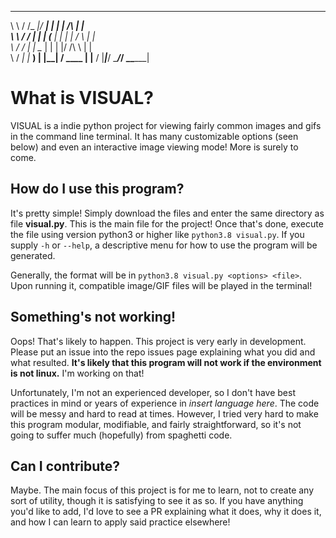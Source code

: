   __      _______  _____ _    _         _      
  \ \    / /_   _|/ ____| |  | |  /\   | |     
   \ \  / /  | | | (___ | |  | | /  \  | |     
    \ \/ /   | |  \___ \| |  | |/ /\ \ | |     
     \  /   _| |_ ____) | |__| / ____ \| |____ 
      \/   |_____|_____/ \____/_/    \_\______|
  

  # What is VISUAL?
  VISUAL is a indie python project for viewing fairly common images and gifs in the command line terminal. It has many customizable options (seen below) and even an interactive image viewing mode! More is surely to come.

  ## How do I use this program?
  It's pretty simple! Simply download the files and enter the same directory as file **visual.py**. This is the main file for the project! Once that's done, execute the file using version python3 or higher like `python3.8 visual.py`. If you supply `-h` or `--help`, a descriptive menu for how to use the program will be generated.

  Generally, the format will be in `python3.8 visual.py <options> <file>`. Upon running it, compatible image/GIF files will be played in the terminal!

  ## Something's not working!
  Oops! That's likely to happen. This project is very early in development. Please put an issue into the repo issues page explaining what you did and what resulted. **It's likely that this program will not work if the environment is not linux.** I'm working on that!

  Unfortunately, I'm not an experienced developer, so I don't have best practices in mind or years of experience in *insert language here*. The code will be messy and hard to read at times. However, I tried very hard to make this program modular, modifiable, and fairly straightforward, so it's not going to suffer much (hopefully) from spaghetti code.

  ## Can I contribute?
  Maybe. The main focus of this project is for me to learn, not to create any sort of utility, though it is satisfying to see it as so. If you have anything you'd like to add, I'd love to see a PR explaining what it does, why it does it, and how I can learn to apply said practice elsewhere!